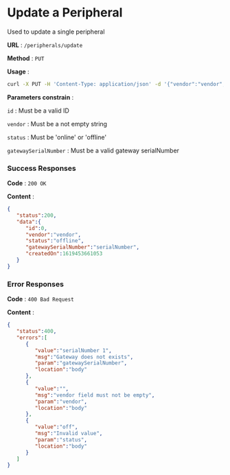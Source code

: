 # Update a Peripheral
Used to update a single peripheral

**URL** : `/peripherals/update`

**Method** : `PUT`

**Usage** : 
```bash
curl -X PUT -H 'Content-Type: application/json' -d '{"vendor":"vendor", "status":"offline", "gatewaySerialNumber":"serialNumber"}' /peripherals/update
```

**Parameters constrain** :

`id` : Must be a valid ID

`vendor` : Must be a not empty string

`status` : Must be 'online' or 'offline'

`gatewaySerialNumber` : Must be a valid gateway serialNumber

### Success Responses

**Code** : `200 OK`

**Content** :
```json
{
   "status":200,
   "data":{
      "id":0,
      "vendor":"vendor",
      "status":"offline",
      "gatewaySerialNumber":"serialNumber",
      "createdOn":1619453661053
   }
}
```

### Error Responses

**Code** : `400 Bad Request`

**Content** :
```json
{
   "status":400,
   "errors":[
      {
         "value":"serialNumber 1",
         "msg":"Gateway does not exists",
         "param":"gatewaySerialNumber",
         "location":"body"
      },
      {
         "value":"",
         "msg":"vendor field must not be empty",
         "param":"vendor",
         "location":"body"
      },
      {
         "value":"off",
         "msg":"Invalid value",
         "param":"status",
         "location":"body"
      }
   ]
}
```
